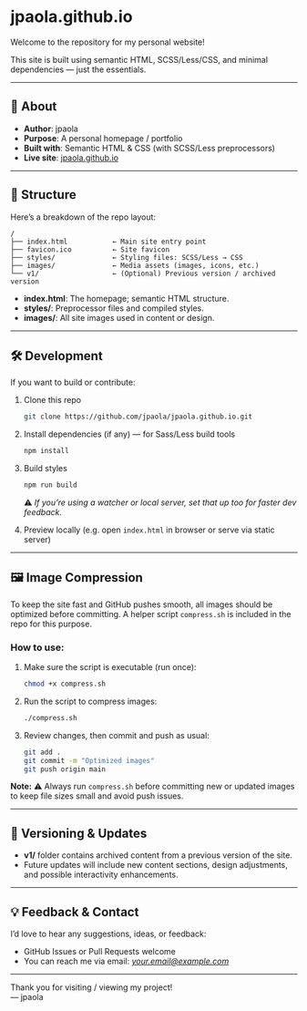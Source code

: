 # jpaola.github.io

Welcome to the repository for my personal website!  

This site is built using semantic HTML, SCSS/Less/CSS, and minimal dependencies — just the essentials.  

---

## 🚀 About

- **Author**: jpaola  
- **Purpose**: A personal homepage / portfolio  
- **Built with**: Semantic HTML & CSS (with SCSS/Less preprocessors)  
- **Live site**: [jpaola.github.io](https://jpaola.github.io)

---

## 🧩 Structure

Here’s a breakdown of the repo layout:

```
/
├── index.html           ← Main site entry point
├── favicon.ico          ← Site favicon
├── styles/              ← Styling files: SCSS/Less → CSS
├── images/              ← Media assets (images, icons, etc.)
└── v1/                  ← (Optional) Previous version / archived version
```

- **index.html**: The homepage; semantic HTML structure.  
- **styles/**: Preprocessor files and compiled styles.  
- **images/**: All site images used in content or design.

---

## 🛠 Development

If you want to build or contribute:

1. Clone this repo  
   ```bash
   git clone https://github.com/jpaola/jpaola.github.io.git
   ```
2. Install dependencies (if any) — for Sass/Less build tools  
   ```bash
   npm install
   ```
3. Build styles  
   ```bash
   npm run build
   ```
   ⚠️ *If you’re using a watcher or local server, set that up too for faster dev feedback.*

4. Preview locally (e.g. open `index.html` in browser or serve via static server)

---

## 🖼️ Image Compression

To keep the site fast and GitHub pushes smooth, all images should be optimized before committing. A helper script `compress.sh` is included in the repo for this purpose.

### How to use:

1. Make sure the script is executable (run once):
   ```bash
   chmod +x compress.sh
   ```

2. Run the script to compress images:
   ```bash
   ./compress.sh
   ```

3. Review changes, then commit and push as usual:
   ```bash
   git add .
   git commit -m "Optimized images"
   git push origin main
   ```

**Note:** ⚠️ Always run `compress.sh` before committing new or updated images to keep file sizes small and avoid push issues.

---

## 📂 Versioning & Updates

- **v1/** folder contains archived content from a previous version of the site.  
- Future updates will include new content sections, design adjustments, and possible interactivity enhancements.

---

## 💡 Feedback & Contact

I’d love to hear any suggestions, ideas, or feedback:

- GitHub Issues or Pull Requests welcome  
- You can reach me via email: *your.email@example.com*

---

Thank you for visiting / viewing my project!  
— jpaola
